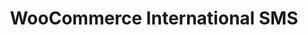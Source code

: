 ---
title: WooCommerce International SMS
redirect_from:
	- /woocommerce-international-sms/
	- /envato/woocommerce-international-sms/
	- /wcis/
	- /envato/wcis/
redirect_to: https://codecanyon.net/item/woocommerce-international-sms/19471296
---